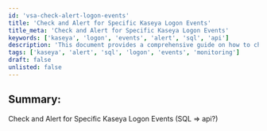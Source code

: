 ```yaml
---
id: 'vsa-check-alert-logon-events'
title: 'Check and Alert for Specific Kaseya Logon Events'
title_meta: 'Check and Alert for Specific Kaseya Logon Events'
keywords: ['kaseya', 'logon', 'events', 'alert', 'sql', 'api']
description: 'This document provides a comprehensive guide on how to check for specific logon events in Kaseya and set up alerts based on those events. It covers the integration of SQL queries with the Kaseya API to efficiently monitor logon activities.'
tags: ['kaseya', 'alert', 'sql', 'logon', 'events', 'monitoring']
draft: false
unlisted: false
---
```

## Summary:

Check and Alert for Specific Kaseya Logon Events (SQL => api?)  



